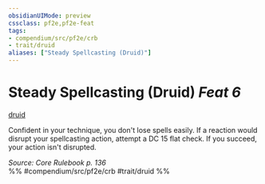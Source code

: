 ```yaml
---
obsidianUIMode: preview
cssclass: pf2e,pf2e-feat
tags:
- compendium/src/pf2e/crb
- trait/druid
aliases: ["Steady Spellcasting (Druid)"]
---
```

# Steady Spellcasting (Druid)  *Feat 6*  
[druid](/rules/traits/druid.md)  


Confident in your technique, you don't lose spells easily. If a reaction would disrupt your spellcasting action, attempt a DC 15 flat check. If you succeed, your action isn't disrupted.

*Source: Core Rulebook p. 136*  
%% #compendium/src/pf2e/crb #trait/druid %%
